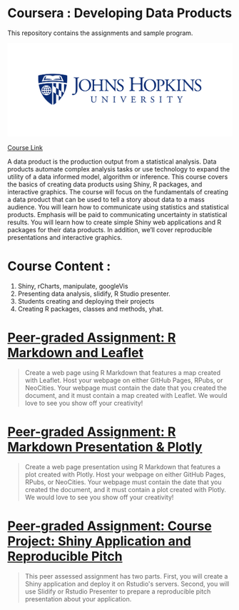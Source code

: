 # Coursera : Developing Data Products 
This repository contains the assignments and sample program.

![logo](logo.jpg)


[Course Link](https://www.coursera.org/learn/data-products)


A data product is the production output from a statistical analysis. Data products automate complex analysis tasks or use
technology to expand the utility of a data informed model, algorithm or inference. 
This course covers the basics of creating data products using Shiny, R packages, and interactive graphics.
The course will focus on the fundamentals of creating a data product that can be used to tell a story about data to a mass audience.
You will learn how to communicate using statistics and statistical products. Emphasis will be paid to communicating uncertainty in statistical results. You will learn how to create simple Shiny web applications and R packages for their data products. In addition, we’ll cover reproducible presentations and interactive graphics.

# Course Content :

1. Shiny, rCharts, manipulate, googleVis
2. Presenting data analysis, slidify, R Studio presenter.
3. Students creating and deploying their projects
4. Creating R packages, classes and methods, yhat.


# [Peer-graded Assignment: R Markdown and Leaflet](https://github.com/athos2113/Coursera-JHU-Developing-Data-Products/tree/master/Assignment1)

>Create a web page using R Markdown that features a map created with Leaflet.
Host your webpage on either GitHub Pages, RPubs, or NeoCities.
Your webpage must contain the date that you created the document, and it must contain a map created with Leaflet. We would love to see you show off your creativity!

# [Peer-graded Assignment: R Markdown Presentation & Plotly](https://github.com/athos2113/Coursera-JHU-Developing-Data-Products/tree/master/Assignment2)

>Create a web page presentation using R Markdown that features a plot created with Plotly. Host your webpage on either GitHub Pages, RPubs, or NeoCities. Your webpage must contain the date that you created the document, and it must contain a plot created with Plotly. We would love to see you show off your creativity!




# [Peer-graded Assignment: Course Project: Shiny Application and Reproducible Pitch](https://github.com/athos2113/Coursera-JHU-Developing-Data-Products/tree/master/Course%20Project)

>This peer assessed assignment has two parts. First, you will create a Shiny application and deploy it on Rstudio's servers. Second, you will use Slidify or Rstudio Presenter to prepare a reproducible pitch presentation about your application.


